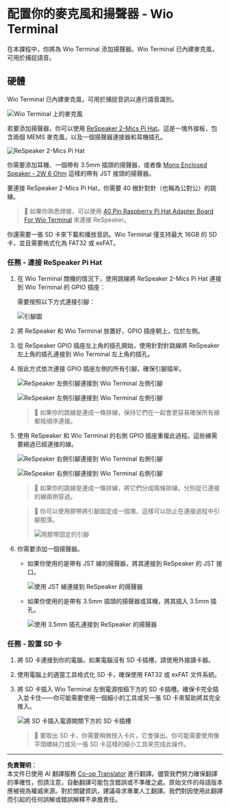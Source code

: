 <!--
CO_OP_TRANSLATOR_METADATA:
{
  "original_hash": "93d352de36526b8990e41dd538100324",
  "translation_date": "2025-08-27T00:32:01+00:00",
  "source_file": "6-consumer/lessons/1-speech-recognition/wio-terminal-microphone.md",
  "language_code": "mo"
}
-->
# 配置你的麥克風和揚聲器 - Wio Terminal

在本課程中，你將為 Wio Terminal 添加揚聲器。Wio Terminal 已內建麥克風，可用於捕捉語音。

## 硬體

Wio Terminal 已內建麥克風，可用於捕捉音訊以進行語音識別。

![Wio Terminal 上的麥克風](../../../../../translated_images/wio-mic.3f8c843dbe8ad917424037a93e3d25c62634add00a04dd8e091317b5a7a90088.mo.png)

若要添加揚聲器，你可以使用 [ReSpeaker 2-Mics Pi Hat](https://www.seeedstudio.com/ReSpeaker-2-Mics-Pi-HAT.html)。這是一塊外接板，包含兩個 MEMS 麥克風，以及一個揚聲器連接器和耳機插孔。

![ReSpeaker 2-Mics Pi Hat](../../../../../translated_images/respeaker.f5d19d1c6b14ab1676d24ac2764e64fac5339046ae07be8b45ce07633d61b79b.mo.png)

你需要添加耳機、一個帶有 3.5mm 插頭的揚聲器，或者像 [Mono Enclosed Speaker - 2W 6 Ohm](https://www.seeedstudio.com/Mono-Enclosed-Speaker-2W-6-Ohm-p-2832.html) 這樣的帶有 JST 接頭的揚聲器。

要連接 ReSpeaker 2-Mics Pi Hat，你需要 40 根針對針（也稱為公對公）的跳線。

> 💁 如果你熟悉焊接，可以使用 [40 Pin Raspberry Pi Hat Adapter Board For Wio Terminal](https://www.seeedstudio.com/40-Pin-Raspberry-Pi-Hat-Adapter-Board-For-Wio-Terminal-p-4730.html) 來連接 ReSpeaker。

你還需要一張 SD 卡來下載和播放音訊。Wio Terminal 僅支持最大 16GB 的 SD 卡，並且需要格式化為 FAT32 或 exFAT。

### 任務 - 連接 ReSpeaker Pi Hat

1. 在 Wio Terminal 關機的情況下，使用跳線將 ReSpeaker 2-Mics Pi Hat 連接到 Wio Terminal 的 GPIO 插座：

    需要按照以下方式連接引腳：

    ![引腳圖](../../../../../translated_images/wio-respeaker-wiring-0.767f80aa6508103880d256cdf99ee7219e190db257c7261e4aec219759dc67b9.mo.png)

1. 將 ReSpeaker 和 Wio Terminal 放置好，GPIO 插座朝上，位於左側。

1. 從 ReSpeaker GPIO 插座左上角的插孔開始，使用針對針跳線將 ReSpeaker 左上角的插孔連接到 Wio Terminal 左上角的插孔。

1. 按此方式依次連接 GPIO 插座左側的所有引腳。確保引腳插牢。

    ![ReSpeaker 左側引腳連接到 Wio Terminal 左側引腳](../../../../../translated_images/wio-respeaker-wiring-1.8d894727f2ba24004824ee5e06b83b6d10952550003a3efb603182121521b0ef.mo.png)

    ![ReSpeaker 左側引腳連接到 Wio Terminal 左側引腳](../../../../../translated_images/wio-respeaker-wiring-2.329e1cbd306e754f8ffe56f9294794f4a8fa123860d76067a79e9ea385d1bf56.mo.png)

    > 💁 如果你的跳線是連成一條排線，保持它們在一起會更容易確保所有線都按順序連接。

1. 使用 ReSpeaker 和 Wio Terminal 的右側 GPIO 插座重複此過程。這些線需要繞過已經連接的線。

    ![ReSpeaker 右側引腳連接到 Wio Terminal 右側引腳](../../../../../translated_images/wio-respeaker-wiring-3.75b0be447e2fa9307a6a954f9ae8a71b77e39ada6a5ef1a059d341dc850fd90c.mo.png)

    ![ReSpeaker 右側引腳連接到 Wio Terminal 右側引腳](../../../../../translated_images/wio-respeaker-wiring-4.aa9cd434d8779437de720cba2719d83992413caed1b620b6148f6c8924889afb.mo.png)

    > 💁 如果你的跳線是連成一條排線，將它們分成兩條排線。分別從已連接的線兩側穿過。

    > 💁 你可以使用膠帶將引腳固定成一個塊，這樣可以防止在連接過程中引腳脫落。
    >
    > ![用膠帶固定的引腳](../../../../../translated_images/wio-respeaker-wiring-5.af117c20acf622f3cd656ccd8f4053f8845d6aaa3af164d24cb7dbd54a4bb470.mo.png)

1. 你需要添加一個揚聲器。

    * 如果你使用的是帶有 JST 線的揚聲器，將其連接到 ReSpeaker 的 JST 接口。

      ![使用 JST 線連接到 ReSpeaker 的揚聲器](../../../../../translated_images/respeaker-jst-speaker.a441d177809df9458041a2012dd336dbb22c00a5c9642647109d2940a50d6fcc.mo.png)

    * 如果你使用的是帶有 3.5mm 插頭的揚聲器或耳機，將其插入 3.5mm 插孔。

      ![使用 3.5mm 插孔連接到 ReSpeaker 的揚聲器](../../../../../translated_images/respeaker-35mm-speaker.ad79ef4f128c7751f0abf854869b6b779c90c12ae3e48909944a7e48aeee3c7e.mo.png)

### 任務 - 設置 SD 卡

1. 將 SD 卡連接到你的電腦，如果電腦沒有 SD 卡插槽，請使用外接讀卡器。

1. 使用電腦上的適當工具格式化 SD 卡，確保使用 FAT32 或 exFAT 文件系統。

1. 將 SD 卡插入 Wio Terminal 左側電源按鈕下方的 SD 卡插槽。確保卡完全插入並卡住——你可能需要使用一個細小的工具或另一張 SD 卡來幫助將其完全推入。

    ![將 SD 卡插入電源開關下方的 SD 卡插槽](../../../../../translated_images/wio-sd-card.acdcbe322fa4ee7f8f9c8cc015b3263964bb26ab5c7e25b41747988cc5280d64.mo.png)

    > 💁 要取出 SD 卡，你需要稍微按入卡片，它會彈出。你可能需要使用像平頭螺絲刀或另一張 SD 卡這樣的細小工具來完成此操作。

---

**免責聲明**：  
本文件已使用 AI 翻譯服務 [Co-op Translator](https://github.com/Azure/co-op-translator) 進行翻譯。儘管我們努力確保翻譯的準確性，但請注意，自動翻譯可能包含錯誤或不準確之處。原始文件的母語版本應被視為權威來源。對於關鍵資訊，建議尋求專業人工翻譯。我們對因使用此翻譯而引起的任何誤解或錯誤解釋不承擔責任。